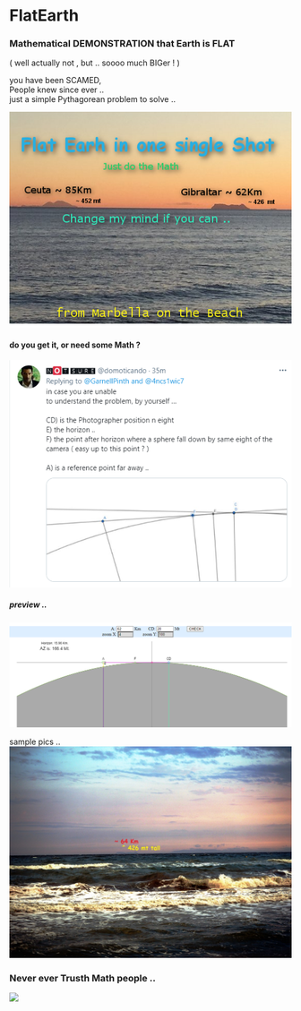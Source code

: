 # FlatEarth
### Mathematical DEMONSTRATION that Earth is FLAT 
( well actually not , but .. soooo much BIGer ! )

you have been SCAMED,  
People knew since ever ..  
just a simple Pythagorean problem to solve ..  

![](flat-earth-in-one-sinle-shot.png)

#### do you get it, or need some Math ?
![](theProblem.png)

##### preview ..
![](preview.png)

sample pics ..
![](P6160446b.jpg)

### Never ever Trusth Math people ..
![](flawedArg.jpg)
